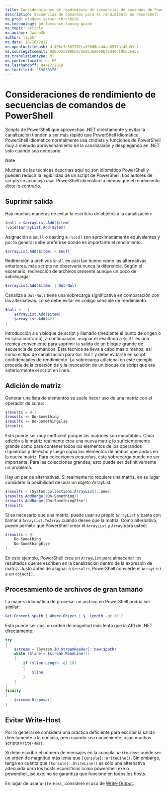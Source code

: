```yaml
---
title: Consideraciones de rendimiento de secuencias de comandos de PowerShell
description: Secuencias de comandos para el rendimiento en PowerShell
ms.prod: windows-server-threshold
ms.technology: performance-tuning-guide
ms.topic: article
ms.author: JasonSh
author: lzybkr
ms.date: 10/16/2017
ms.openlocfilehash: df406c7e382907ca32006ec4dae6537a140a91cf
ms.sourcegitcommit: 0d0b32c8986ba7db9536e0b8648d4ddf9b03e452
ms.translationtype: MT
ms.contentlocale: es-ES
ms.lasthandoff: 04/17/2019
ms.locfileid: "59830376"
---
```

# <a name="powershell-scripting-performance-considerations"></a>Consideraciones de rendimiento de secuencias de comandos de PowerShell

Scripts de PowerShell que aprovechan .NET directamente y evitar la canalización tienden a ser más rápido que PowerShell idiomático. PowerShell idiomático normalmente usa cmdlets y funciones de PowerShell muy a menudo aprovechamiento de la canalización y desplegando en .NET solo cuando sea necesario.

>[!Note] 
> Muchas de las técnicas descritas aquí no son idiomático PowerShell y pueden reducir la legibilidad de un script de PowerShell. Los autores de scripts se aconseja usar PowerShell idiomático a menos que el rendimiento dicte lo contrario.

## <a name="suppressing-output"></a>Suprimir salida

Hay muchas maneras de evitar la escritura de objetos a la canalización:

```PowerShell
$null = $arrayList.Add($item)
[void]$arrayList.Add($item)
```

Asignación a `$null` o casting a `[void]` son aproximadamente equivalentes y por lo general debe preferirse donde es importante el rendimiento.

```PowerShell
$arrayList.Add($item) > $null
```

Redirección a archivos `$null` es casi tan bueno como las alternativas anteriores, más scripts no observaría nunca la diferencia.
Según el escenario, redirección de archivos presente aunque un poco de sobrecarga.

```PowerShell
$arrayList.Add($item) | Out-Null
```

Canaliza a `Out-Null` tiene una sobrecarga significativa en comparación con las alternativas.
Lo se debe evitar en código sensible de rendimiento.

```PowerShell
$null = . {
    $arrayList.Add($item)
    $arrayList.Add(42)
}
```

Introducción a un bloque de script y llamarlo (mediante el punto de origen o en caso contrario), a continuación, asignar el resultado a `$null` es una técnica conveniente para suprimir la salida de un bloque grande de secuencia de comandos.
Esta técnica se lleva a cabo más o menos, así como el tipo de canalización para `Out-Null` y debe evitarse en script confidenciales de rendimiento.
La sobrecarga adicional en este ejemplo procede de la creación de y la invocación de un bloque de script que era anteriormente el script en línea.


## <a name="array-addition"></a>Adición de matriz

Generar una lista de elementos se suele hacer uso de una matriz con el operador de suma:

```PowerShell
$results = @()
$results += Do-Something
$results += Do-SomethingElse
$results
```

Esto puede ser muy inefficent porque las matrices son inmutables.
Cada adición a la matriz realmente crea una nueva matriz lo suficientemente grande como para contener todos los elementos de los operandos izquierdos y derecho y luego copia los elementos de ambos operandos en la nueva matriz.
Para colecciones pequeñas, esta sobrecarga puede no ser importante.
Para las colecciones grandes, esto puede ser definitivamente un problema.

Hay un par de alternativas.
Si realmente no requiere una matriz, en su lugar considere la posibilidad de usar un objeto ArrayList:

```PowerShell
$results = [System.Collections.ArrayList]::new()
$results.AddRange((Do-Something))
$results.AddRange((Do-SomethingElse))
$results
```

Si es necesario que una matriz, puede usar su propio `ArrayList` y basta con llamar a `ArrayList.ToArray` cuando desee que la matriz.
Como alternativa, puede permitir que PowerShell crear el `ArrayList` y `Array` para usted:

```PowerShell
$results = @(
    Do-Something
    Do-SomethingElse
)
```

En este ejemplo, PowerShell crea un `ArrayList` para almacenar los resultados que se escriben en la canalización dentro de la expresión de matriz.
Justo antes de asignar a `$results`, PowerShell convierte el `ArrayList` a un `object[]`.

## <a name="processing-large-files"></a>Procesamiento de archivos de gran tamaño

La manera idiomática de procesar un archivo en PowerShell podría ser similar:

```PowerShell
Get-Content $path | Where-Object { $_.Length -gt 10 }
```

Esto puede ser casi un orden de magnitud más lenta que la API de .NET directamente:

```PowerShell
try
{
    $stream = [System.IO.StreamReader]::new($path)
    while ($line = $stream.ReadLine())
    {
        if ($line.Length -gt 10)
        {
            $line
        }
    }
}
finally
{
    $stream.Dispose()
}
```

## <a name="avoid-write-host"></a>Evitar Write-Host

Por lo general se considera una práctica deficiente para escribir la salida directamente a la consola, pero cuando sea conveniente, usan muchos scripts `Write-Host`.

Si debe escribir el número de mensajes en la consola, `Write-Host` puede ser un orden de magnitud más lenta que `[Console]::WriteLine()`. Sin embargo, tenga en cuenta que `[Console]::WriteLine()` es sólo una alternativa adecuada para los hosts específicos como powershell.exe o powershell_ise.exe: no se garantiza que funcione en todos los hosts.

En lugar de usar `Write-Host`, considere el uso de [Write-Output](/powershell/module/Microsoft.PowerShell.Utility/Write-Output?view=powershell-5.1).

